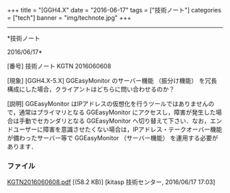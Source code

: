 ﻿+++
title = "[GGH4.X"
date = "2016-06-17"
tags = ["技術ノート"]
categories = ["tech"]
banner = "img/technote.jpg"
+++

-----------------------------------------------------------------------------------------------------------------------------

*技術ノート

2016/06/17*


[番号]
技術ノート KGTN 2016060608

[現象]
[GGH4.X-5.X] GGEasyMonitor のサーバー機能 （振分け機能）
を冗長構成にした場合，クライアントはどちらに問い合わせるのか？

[説明]
GGEasyMonitor
はIPアドレスの仮想化を行うツールではありませんので，通常はプライマリとなる
GGEasyMonitor にアクセスし，障害が発生した場合は手動でセカンダリとなる
GGEasyMonitor
へ切り替えて下さい．なお，エンドユーザーに障害を意識させたくない場合は，IPアドレス・テークオーバー機能が備わったサーバー等で
GGEasyMonitor （サーバー機能） を運用する必要があります．


### ファイル

 
 


[KGTN2016060608.pdf](http://techreport.kitasp.net/attachments/download/2674/KGTN2016060608.pdf)
 [(58.2 KB)] [kitasp 技術センター, 2016/06/17
17:03]


 


 

